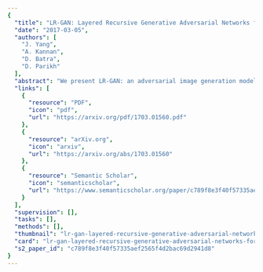 ```yaml
---
{
  "title": "LR-GAN: Layered Recursive Generative Adversarial Networks for Image Generation",
  "date": "2017-03-05",
  "authors": [
    "J. Yang",
    "A. Kannan",
    "D. Batra",
    "D. Parikh"
  ],
  "abstract": "We present LR-GAN: an adversarial image generation model which takes scene structure and context into account. Unlike previous generative adversarial networks (GANs), the proposed GAN learns to generate image background and foregrounds separately and recursively, and stitch the foregrounds on the background in a contextually relevant manner to produce a complete natural image. For each foreground, the model learns to generate its appearance, shape and pose. The whole model is unsupervised, and is trained in an end-to-end manner with conventional gradient descent methods. The experiments demonstrate that LR-GAN can generate more natural images with objects that are more human recognizable than baseline GANs.",
  "links": [
    {
      "resource": "PDF",
      "icon": "pdf",
      "url": "https://arxiv.org/pdf/1703.01560.pdf"
    },
    {
      "resource": "arXiv.org",
      "icon": "arxiv",
      "url": "https://arxiv.org/abs/1703.01560"
    },
    {
      "resource": "Semantic Scholar",
      "icon": "semanticscholar",
      "url": "https://www.semanticscholar.org/paper/c789f8e3f40f57335aef2565f4d2bac69d2941d8"
    }
  ],
  "supervision": [],
  "tasks": [],
  "methods": [],
  "thumbnail": "lr-gan-layered-recursive-generative-adversarial-networks-for-image-generation-thumb.jpg",
  "card": "lr-gan-layered-recursive-generative-adversarial-networks-for-image-generation-card.jpg",
  "s2_paper_id": "c789f8e3f40f57335aef2565f4d2bac69d2941d8"
}
---
```


